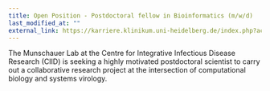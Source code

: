 ```yaml
---
title: Open Position - Postdoctoral fellow in Bioinformatics (m/w/d)
last_modified_at: ""
external_link: https://karriere.klinikum.uni-heidelberg.de/index.php?ac=jobad&id=26142
---
```


The Munschauer Lab at the Centre for Integrative Infectious Disease Research (CIID) is seeking a highly motivated postdoctoral scientist to carry out a collaborative research project at the intersection of computational biology and systems virology. 
